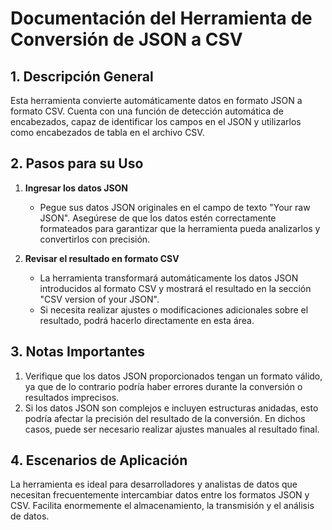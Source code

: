 # Documentación del Herramienta de Conversión de JSON a CSV

## 1. Descripción General

Esta herramienta convierte automáticamente datos en formato JSON a formato CSV. Cuenta con una función de detección automática de encabezados, capaz de identificar los campos en el JSON y utilizarlos como encabezados de tabla en el archivo CSV.

## 2. Pasos para su Uso

1. **Ingresar los datos JSON**
   * Pegue sus datos JSON originales en el campo de texto "Your raw JSON". Asegúrese de que los datos estén correctamente formateados para garantizar que la herramienta pueda analizarlos y convertirlos con precisión.

2. **Revisar el resultado en formato CSV**
   * La herramienta transformará automáticamente los datos JSON introducidos al formato CSV y mostrará el resultado en la sección "CSV version of your JSON".
   * Si necesita realizar ajustes o modificaciones adicionales sobre el resultado, podrá hacerlo directamente en esta área.

## 3. Notas Importantes

1. Verifique que los datos JSON proporcionados tengan un formato válido, ya que de lo contrario podría haber errores durante la conversión o resultados imprecisos.
2. Si los datos JSON son complejos e incluyen estructuras anidadas, esto podría afectar la precisión del resultado de la conversión. En dichos casos, puede ser necesario realizar ajustes manuales al resultado final.

## 4. Escenarios de Aplicación

La herramienta es ideal para desarrolladores y analistas de datos que necesitan frecuentemente intercambiar datos entre los formatos JSON y CSV. Facilita enormemente el almacenamiento, la transmisión y el análisis de datos.